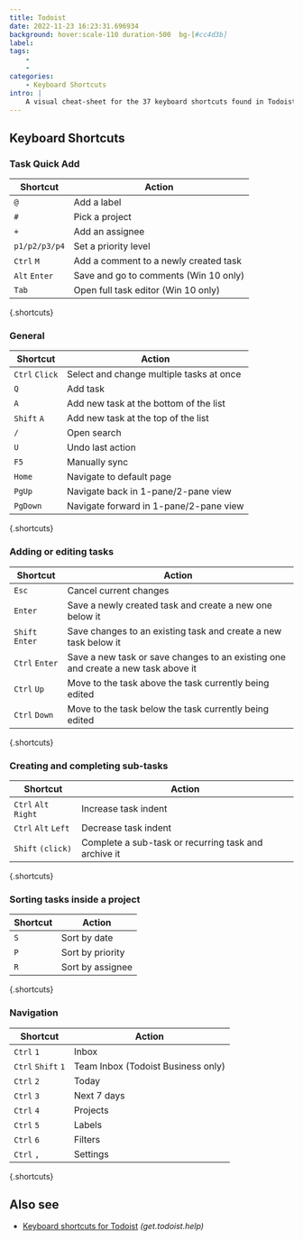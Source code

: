 ```yaml
---
title: Todoist
date: 2022-11-23 16:23:31.696934
background: hover:scale-110 duration-500  bg-[#cc4d3b]
label: 
tags: 
    - 
    - 
categories:
    - Keyboard Shortcuts
intro: |
    A visual cheat-sheet for the 37 keyboard shortcuts found in Todoist
---
```




Keyboard Shortcuts
------------------



### Task Quick Add

Shortcut | Action
---|---
`@`  | Add a label
`#`  | Pick a project
`+`  | Add an assignee
`p1/p2/p3/p4`  | Set a priority level
`Ctrl` `M`  | Add a comment to a newly created task
`Alt` `Enter`  | Save and go to comments (Win 10 only)
`Tab`  | Open full task editor (Win 10 only)
{.shortcuts}


### General

Shortcut | Action
---|---
`Ctrl` `Click`  | Select and change multiple tasks at once
`Q`  | Add task
`A`  | Add new task at the bottom of the list
`Shift` `A`  | Add new task at the top of the list
`/`  | Open search
`U`  | Undo last action
`F5`  | Manually sync
`Home`  | Navigate to default page
`PgUp`  | Navigate back in 1-pane/2-pane view
`PgDown`  | Navigate forward in 1-pane/2-pane view
{.shortcuts}


### Adding or editing tasks

Shortcut | Action
---|---
`Esc`  | Cancel current changes
`Enter`  | Save a newly created task and create a new one below it
`Shift` `Enter`  | Save changes to an existing task and create a new task below it
`Ctrl` `Enter`  | Save a new task or save changes to an existing one and create a new task above it
`Ctrl` `Up`  | Move to the  task above the task currently being edited
`Ctrl` `Down`  | Move to the task below the task currently being edited
{.shortcuts}


### Creating and completing sub-tasks

Shortcut | Action
---|---
`Ctrl` `Alt` `Right`  | Increase task indent
`Ctrl` `Alt` `Left`  | Decrease task indent
`Shift` `(click)`  | Complete a sub-task or recurring task and archive it
{.shortcuts}


### Sorting tasks inside a project

Shortcut | Action
---|---
`S`  | Sort by date
`P`  | Sort by priority
`R`  | Sort by assignee
{.shortcuts}


### Navigation

Shortcut | Action
---|---
`Ctrl` `1`  | Inbox
`Ctrl` `Shift` `1`  | Team Inbox (Todoist Business only)
`Ctrl` `2`  | Today
`Ctrl` `3`  | Next 7 days
`Ctrl` `4`  | Projects
`Ctrl` `5`  | Labels
`Ctrl` `6`  | Filters
`Ctrl` `,`  | Settings
{.shortcuts}




Also see
--------
- [Keyboard shortcuts for Todoist](https://get.todoist.help/hc/en-us/articles/205063212-Keyboard-Shortcuts) _(get.todoist.help)_
